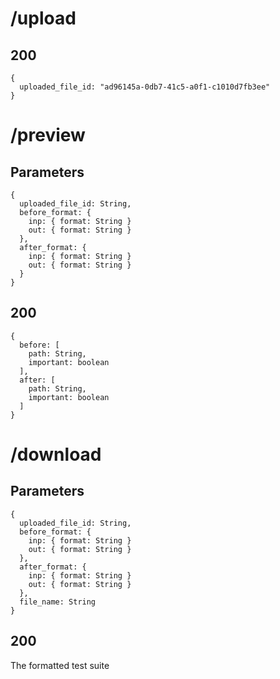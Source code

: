 # /upload

## 200

```
{
  uploaded_file_id: "ad96145a-0db7-41c5-a0f1-c1010d7fb3ee"
}
```

# /preview

## Parameters

```
{
  uploaded_file_id: String,
  before_format: {
    inp: { format: String }
    out: { format: String }
  },
  after_format: {
    inp: { format: String }
    out: { format: String }
  }
}
```

## 200

```
{
  before: [
    path: String,
    important: boolean
  ],
  after: [
    path: String,
    important: boolean
  ]
}
```

# /download

## Parameters

```
{
  uploaded_file_id: String,
  before_format: {
    inp: { format: String }
    out: { format: String }
  },
  after_format: {
    inp: { format: String }
    out: { format: String }
  },
  file_name: String
}
```

## 200

The formatted test suite
